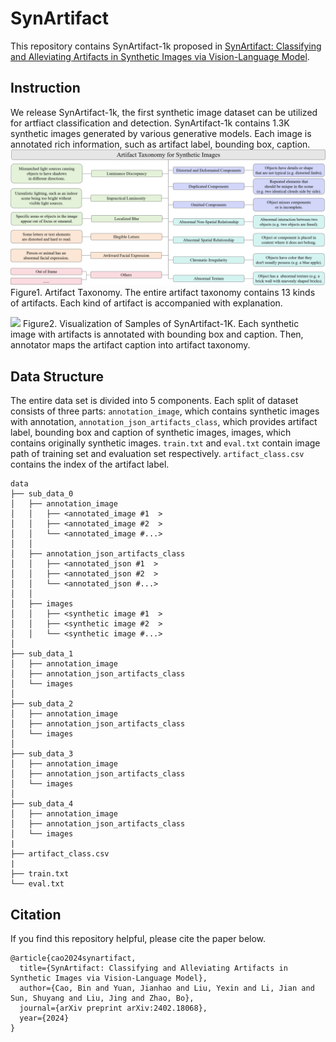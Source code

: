 # SynArtifact
This repository contains SynArtifact-1k proposed in [SynArtifact: Classifying and Alleviating Artifacts in Synthetic Images via Vision-Language Model](https://arxiv.org/abs/2402.18068).

## Instruction
We release SynArtifact-1k, the first synthetic image dataset can be utilized for artfiact classification and detection. SynArtifact-1k contains 1.3K synthetic images generated by various generative models. Each image is annotated rich information, such as artifact label, bounding box, caption. 
![](images/2.png)
Figure1. Artifact Taxonomy. The entire artifact taxonomy contains 13 kinds of artifacts. Each kind of artifact is accompanied with explanation.

![](images/1.png)
Figure2. Visualization of Samples of SynArtifact-1K. Each synthetic image with artifacts is annotated with bounding box and caption. Then, annotator maps the artifact caption into artifact taxonomy.

## Data Structure
The entire data set is divided into 5 components. Each split of dataset consists of three parts: `annotation_image`, which contains synthetic images with annotation, `annotation_json_artifacts_class`, which provides artifact label, bounding box and caption of synthetic images, images, which contains originally synthetic images. `train.txt` and `eval.txt` contain image path of training set and evaluation set respectively. `artifact_class.csv` contains the index of the artifact label.
```
data
├── sub_data_0                      
│   ├── annotation_image
│   │   ├── <annotated_image #1  >
│   │   ├── <annotated_image #2  >
│   │   └── <annotated_image #...>
│   │
│   ├── annotation_json_artifacts_class
│   │   ├── <annotated_json #1  >
│   │   ├── <annotated_json #2  >
│   │   └── <annotated_json #...>
│   │
│   ├── images
│   │   ├── <synthetic image #1  >
│   │   ├── <synthetic image #2  >
│   │   └── <synthetic image #...>
│
├── sub_data_1                   
│   ├── annotation_image
│   ├── annotation_json_artifacts_class
│   └── images
│
├── sub_data_2                   
│   ├── annotation_image
│   ├── annotation_json_artifacts_class
│   └── images
│
├── sub_data_3                    
│   ├── annotation_image
│   ├── annotation_json_artifacts_class
│   └── images
│
├── sub_data_4                   
│   ├── annotation_image
│   ├── annotation_json_artifacts_class
│   └── images
|
├── artifact_class.csv
|
├── train.txt
└── eval.txt                      
```

## Citation
If you find this repository helpful, please cite the paper below.
```
@article{cao2024synartifact,
  title={SynArtifact: Classifying and Alleviating Artifacts in Synthetic Images via Vision-Language Model},
  author={Cao, Bin and Yuan, Jianhao and Liu, Yexin and Li, Jian and Sun, Shuyang and Liu, Jing and Zhao, Bo},
  journal={arXiv preprint arXiv:2402.18068},
  year={2024}
}
```

